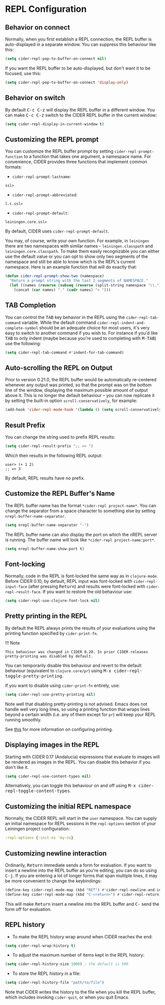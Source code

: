 # REPL Configuration

## Behavior on connect

Normally, when you first establish a REPL connection, the REPL buffer is
auto-displayed in a separate window. You can suppress this behaviour
like this:

```el
(setq cider-repl-pop-to-buffer-on-connect nil)
```

If you want the REPL buffer to be auto-displayed, but don't want it to be
focused, use this:

```el
(setq cider-repl-pop-to-buffer-on-connect 'display-only)
```

## Behavior on switch

By default <kbd>C-c C-z</kbd> will display the REPL buffer in a
different window.  You can make <kbd>C-c C-z</kbd> switch to the CIDER
REPL buffer in the current window:

```el
(setq cider-repl-display-in-current-window t)
```

## Customizing the REPL prompt

You can customize the REPL buffer prompt by setting
`cider-repl-prompt-function` to a function that takes one
argument, a namespace name. For convenience, CIDER provides three
functions that implement common formats:

* `cider-repl-prompt-lastname`:

```
ssl>
```

* `cider-repl-prompt-abbreviated`:

```
l.c.ssl>
```

* `cider-repl-prompt-default`:

```
leiningen.core.ssl>
```

By default, CIDER uses `cider-repl-prompt-default`.

You may, of course, write your own function. For example, in `leiningen` there
are two namespaces with similar names - `leiningen.classpath` and
`leiningen.core.classpath`. To make them easily recognizable you can either
use the default value or you can opt to show only two segments of the
namespace and still be able to know which is the REPL's current
namespace. Here is an example function that will do exactly that:

```el
(defun cider-repl-prompt-show-two (namespace)
  "Return a prompt string with the last 2 segments of NAMESPACE."
  (let ((names (reverse (subseq (reverse (split-string namespace "\\.")) 0 2))))
    (concat (car names) "." (cadr names) "> ")))
```

## TAB Completion

You can control the <kbd>TAB</kbd> key behavior in the REPL using the
`cider-repl-tab-command` variable.  While the default command
`cider-repl-indent-and-complete-symbol` should be an adequate choice for
most users, it's very easy to switch to another command if you wish
to. For instance if you'd like <kbd>TAB</kbd> to only indent (maybe
because you're used to completing with <kbd>M-TAB</kbd>) use the
following:

```el
(setq cider-repl-tab-command #'indent-for-tab-command)
```

## Auto-scrolling the REPL on Output

Prior to version 0.21.0, the REPL buffer would be automatically re-centered
whenever any output was printed, so that the prompt was on the bottom line of
the window, displaying the maximum possible amount of output above it. This is
no longer the default behaviour – you can now replicate it by setting the
built-in option `scroll-conservatively`, for example:

```el
(add-hook 'cider-repl-mode-hook '(lambda () (setq scroll-conservatively 101)))
```

## Result Prefix

You can change the string used to prefix REPL results:

```el
(setq cider-repl-result-prefix ";; => ")
```

Which then results in the following REPL output:

```
user> (+ 1 2)
;; => 3
```

By default, REPL results have no prefix.

## Customize the REPL Buffer's Name

The REPL buffer name has the format `*cider-repl project-name*`.  You
can change the separator from a space character to something else by
setting `nrepl-buffer-name-separator`.

```el
(setq nrepl-buffer-name-separator "-")
```

The REPL buffer name can also display the port on which the nREPL server is running.
The buffer name will look like `*cider-repl project-name:port*`.

```el
(setq nrepl-buffer-name-show-port t)
```

## Font-locking

Normally, code in the REPL is font-locked the same way as in
`clojure-mode`. Before CIDER 0.10, by default, REPL input was
font-locked with `cider-repl-input-face` (after pressing
<kbd>Return</kbd>) and results were font-locked with
`cider-repl-result-face`. If you want to restore the old behaviour
use:

```el
(setq cider-repl-use-clojure-font-lock nil)
```

## Pretty printing in the REPL

By default the REPL always prints the results of your evaluations using the
printing function specified by `cider-print-fn`.

!!! Note

    This behaviour was changed in CIDER 0.20. In prior CIDER releases
    pretty-printing was disabled by default.

You can temporarily disable this behaviour and revert to the default behaviour
(equivalent to `clojure.core/pr`) using <kbd>M-x cider-repl-toggle-pretty-printing</kbd>.

If you want to disable using `cider-print-fn` entirely, use:

```el
(setq cider-repl-use-pretty-printing nil)
```

Note well that disabling pretty-printing is not advised. Emacs does not handle
well very long lines, so using a printing function that wraps lines beyond a
certain width (i.e. any of them except for `pr`) will keep your REPL running
smoothly.

See [this](../pretty_printing) for more information on configuring printing.

## Displaying images in the REPL

Starting with CIDER 0.17 (Andalucía) expressions that evaluate to
images will be rendered as images in the REPL. You can disable this
behavior if you don't like it.

```el
(setq cider-repl-use-content-types nil)
```

Alternatively, you can toggle this behaviour on and off using <kbd>M-x
cider-repl-toggle-content-types</kbd>.

## Customizing the initial REPL namespace

Normally, the CIDER REPL will start in the `user` namespace.  You can
supply an initial namespace for REPL sessions in the `repl-options`
section of your Leiningen project configuration:

```clojure
:repl-options {:init-ns 'my-ns}
```

## Customizing newline interaction

Ordinarily, <kbd>Return</kbd> immediate sends a form for
evaluation. If you want to insert a newline into the REPL buffer as
you're editing, you can do so using <kbd>C-j</kbd>. If you are
entering a lot of longer forms that span multiple lines, it may be
more convenient to change the keybindings:

``` el
(define-key cider-repl-mode-map (kbd "RET") #'cider-repl-newline-and-indent)
(define-key cider-repl-mode-map (kbd "C-<return>") #'cider-repl-return)
```

This will make <kbd>Return</kbd> insert a newline into the REPL buffer
and <kbd>C-<Return></kbd> send the form off for evaluation.

## REPL history

* To make the REPL history wrap around when CIDER reaches the end:

```el
(setq cider-repl-wrap-history t)
```

* To adjust the maximum number of items kept in the REPL history:

```el
(setq cider-repl-history-size 1000) ; the default is 500
```

* To store the REPL history in a file:

```el
(setq cider-repl-history-file "path/to/file")
```

Note that CIDER writes the history to the file when you kill the REPL
buffer, which includes invoking `cider-quit`, or when you quit Emacs.
